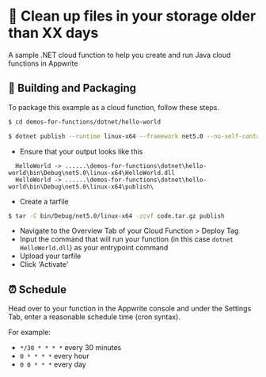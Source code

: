 # 🚮 Clean up files in your storage older than XX days
A sample .NET  cloud function to help you create and run Java cloud functions in Appwrite

## 🚀 Building and Packaging

To package this example as a cloud function, follow these steps.

```bash
$ cd demos-for-functions/dotnet/hello-world

$ dotnet publish --runtime linux-x64 --framework net5.0 --no-self-contained
```

* Ensure that your output looks like this 
```
  HelloWorld -> ......\demos-for-functions\dotnet\hello-world\bin\Debug\net5.0\linux-x64\HelloWorld.dll
  HelloWorld -> ......\demos-for-functions\dotnet\hello-world\bin\Debug\net5.0\linux-x64\publish\
```

* Create a tarfile

```bash
$ tar -C bin/Debug/net5.0/linux-x64 -zcvf code.tar.gz publish
```

* Navigate to the Overview Tab of your Cloud Function > Deploy Tag
* Input the command that will run your function (in this case `dotnet HelloWorld.dll`) as your entrypoint command
* Upload your tarfile 
* Click 'Activate'

## ⏰ Schedule

Head over to your function in the Appwrite console and under the Settings Tab, enter a reasonable schedule time (cron syntax).

For example:

- `*/30 * * * *` every 30 minutes
- `0 * * * *` every hour
- `0 0 * * *` every day
